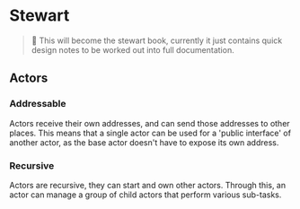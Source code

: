 # Stewart

> 🚧 This will become the stewart book, currently it just contains quick design notes to be worked out into full documentation.

## Actors

### Addressable

Actors receive their own addresses, and can send those addresses to other places. This means that a single actor can be used for a 'public interface' of another actor, as the base actor doesn't have to expose its own address.

### Recursive

Actors are recursive, they can start and own other actors. Through this, an actor can manage a group of child actors that perform various sub-tasks.
